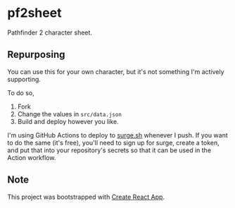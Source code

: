 # pf2sheet

Pathfinder 2 character sheet.

## Repurposing

You can use this for your own character, but it's not something I'm actively supporting.

To do so,

1. Fork
1. Change the values in `src/data.json`
1. Build and deploy however you like.

I'm using GitHub Actions to deploy to [surge.sh](https://surge.sh) whenever I push. If you want to do the same (it's free), you'll need to sign up for surge, create a token, and put that into your repository's secrets so that it can be used in the Action workflow.

## Note

This project was bootstrapped with [Create React App](https://github.com/facebook/create-react-app).
